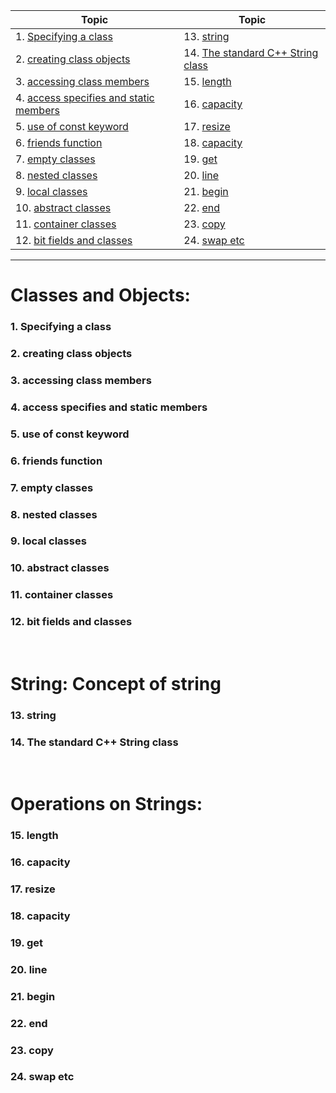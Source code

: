 | Topic                                        | Topic                                    |
| -------------------------------------------- | ---------------------------------------- |
| 1. [Specifying a class](#1)                  | 13. [string](#13)                        |
| 2. [creating class objects](#2)              | 14. [The standard C++ String class](#14) |
| 3. [accessing class members](#3)             | 15. [length](#15)                        |
| 4. [access specifies and static members](#4) | 16. [capacity](#16)                      |
| 5. [use of const keyword](#5)                | 17. [resize](#17)                        |
| 6. [friends function](#6)                    | 18. [capacity](#18)                      |
| 7. [empty classes](#7)                       | 19. [get](#19)                           |
| 8. [nested classes](#8)                      | 20. [line](#20)                          |
| 9. [local classes](#9)                       | 21. [begin](#21)                         |
| 10. [abstract classes](#10)                  | 22. [end](#22)                           |
| 11. [container classes](#11)                 | 23. [copy](#23)                          |
| 12. [bit fields and classes](#12)            | 24. [swap etc](#24)                      |

---

# Classes and Objects:

### 1. Specifying a class<a id="1"></a>

### 2. creating class objects<a id="2"></a>

### 3. accessing class members<a id="3"></a>

### 4. access specifies and static members<a id="4"></a>

### 5. use of const keyword<a id="5"></a>

### 6. friends function<a id="6"></a>

### 7. empty classes<a id="7"></a>

### 8. nested classes<a id="8"></a>

### 9. local classes<a id="9"></a>

### 10. abstract classes<a id="10"></a>

### 11. container classes<a id="11"></a>

### 12. bit fields and classes<a id="12"></a>

<br>

# String: Concept of string

### 13. string<a id="13"></a>

### 14. The standard C++ String class<a id="14"></a>

<br>

# Operations on Strings:

### 15. length<a id="15"></a>

### 16. capacity<a id="16"></a>

### 17. resize<a id="17"></a>

### 18. capacity<a id="18"></a>

### 19. get<a id="19"></a>

### 20. line<a id="20"></a>

### 21. begin<a id="21"></a>

### 22. end<a id="22"></a>

### 23. copy<a id="23"></a>

### 24. swap etc<a id="24"></a>
